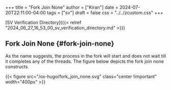 +++
title = "Fork Join None"
author = ["Kiran"]
date = 2024-07-20T22:11:00-04:00
tags = ["sv"]
draft = false
css = "../../zcustom.css"
+++

[SV Verification Directory]({{< relref "2024_06_27_16_53_00_sv_verification_directory.md" >}})


## Fork Join None {#fork-join-none}

As the name suggests, the process in the fork will start and does not wait till it completes any of the threads. The figure below depicts the fork join none constructs.

{{< figure src="/ox-hugo/fork_join_none.svg" class="center !important" width="400px" >}}
